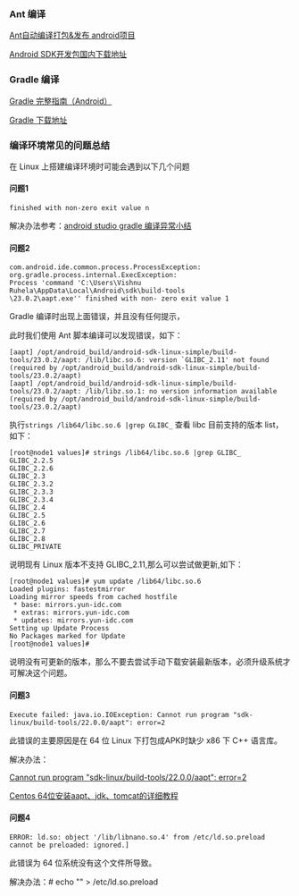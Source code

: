 ### Ant 编译
[Ant自动编译打包&发布 android项目](http://www.cnblogs.com/yaozhongxiao/p/3523061.html)

[Android SDK开发包国内下载地址](http://www.cnblogs.com/bjzhanghao/archive/2012/11/14/android-platform-sdk-download-mirror.html)


### Gradle 编译
[Gradle 完整指南（Android）](https://gold.xitu.io/entry/57c7a00e0a2b58006b1a1358/promote?utm_source=baidu&utm_medium=keyword&utm_content=android_gradle&utm_campaign=q3_search)

[Gradle 下载地址](http://services.gradle.org/distributions/)


### 编译环境常见的问题总结

在 Linux 上搭建编译环境时可能会遇到以下几个问题

#### 问题1

```
finished with non-zero exit value n
```
解决办法参考：[android studio gradle 编译异常小结](http://www.jacpy.com/2016/04/22/android-studio-error-collection.html)


#### 问题2
```
com.android.ide.common.process.ProcessException: 
org.gradle.process.internal.ExecException: 
Process 'command 'C:\Users\Vishnu Ruhela\AppData\Local\Android\sdk\build-tools
\23.0.2\aapt.exe'' finished with non- zero exit value 1
```
Gradle 编译时出现上面错误，并且没有任何提示，

此时我们使用 Ant 脚本编译可以发现错误，如下：

```
[aapt] /opt/android_build/android-sdk-linux-simple/build-tools/23.0.2/aapt: /lib/libc.so.6: version `GLIBC_2.11' not found (required by /opt/android_build/android-sdk-linux-simple/build-tools/23.0.2/aapt)
[aapt] /opt/android_build/android-sdk-linux-simple/build-tools/23.0.2/aapt: /lib/libz.so.1: no version information available (required by /opt/android_build/android-sdk-linux-simple/build-tools/23.0.2/aapt)
```

执行`strings /lib64/libc.so.6 |grep GLIBC_` 查看 libc 目前支持的版本 list，如下：

```
[root@node1 values]# strings /lib64/libc.so.6 |grep GLIBC_
GLIBC_2.2.5
GLIBC_2.2.6
GLIBC_2.3
GLIBC_2.3.2
GLIBC_2.3.3
GLIBC_2.3.4
GLIBC_2.4
GLIBC_2.5
GLIBC_2.6
GLIBC_2.7
GLIBC_2.8
GLIBC_PRIVATE
```
说明现有 Linux 版本不支持 GLIBC_2.11,那么可以尝试做更新,如下：

```
[root@node1 values]# yum update /lib64/libc.so.6
Loaded plugins: fastestmirror
Loading mirror speeds from cached hostfile
 * base: mirrors.yun-idc.com
 * extras: mirrors.yun-idc.com
 * updates: mirrors.yun-idc.com
Setting up Update Process
No Packages marked for Update
[root@node1 values]#
```
说明没有可更新的版本，那么不要去尝试手动下载安装最新版本，必须升级系统才可解决这个问题。


#### 问题3
```
Execute failed: java.io.IOException: Cannot run program "sdk-linux/build-tools/22.0.0/aapt": error=2
```
此错误的主要原因是在 64 位 Linux 下打包成APK时缺少 x86 下 C++ 语言库。

解决办法：

[Cannot run program "sdk-linux/build-tools/22.0.0/aapt": error=2](http://blog.csdn.net/catoop/article/details/47157631)

[Centos 64位安装aapt、jdk、tomcat的详细教程](http://www.jb51.net/article/96942.htm)


#### 问题4
```
ERROR: ld.so: object '/lib/libnano.so.4' from /etc/ld.so.preload cannot be preloaded: ignored.]
```
此错误为 64 位系统没有这个文件所导致。

解决办法：# echo "" > /etc/ld.so.preload






